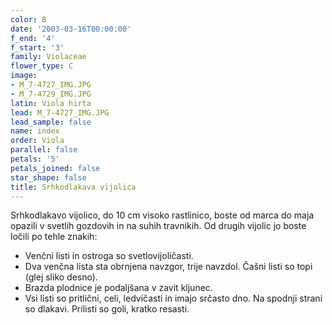 ```yaml
---
color: B
date: '2003-03-16T00:00:00'
f_end: '4'
f_start: '3'
family: Violaceae
flower_type: C
image:
- M_7-4727_IMG.JPG
- M_7-4729_IMG.JPG
latin: Viola hirta
lead: M_7-4727_IMG.JPG
lead_sample: false
name: index
order: Viola
parallel: false
petals: '5'
petals_joined: false
star_shape: false
title: Srhkodlakava vijolica
---
```

Srhkodlakavo vijolico, do 10 cm visoko rastlinico, boste od marca do maja opazili v svetlih gozdovih in na suhih travnikih. Od drugih vijolic jo boste ločili po tehle znakih:

-   Venčni listi in ostroga so svetlovijoličasti.
-   Dva venčna lista sta obrnjena navzgor, trije navzdol. Čašni listi so topi (glej sliko desno).
-   Brazda plodnice je podaljšana v zavit kljunec.
-   Vsi listi so pritlični, celi, ledvičasti in imajo srčasto dno. Na spodnji strani so dlakavi. Prilisti so goli, kratko resasti.
